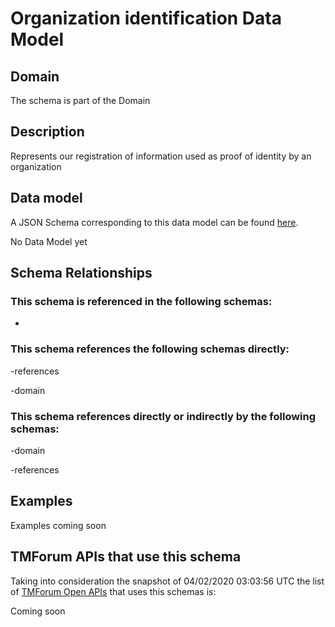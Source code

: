 # Organization identification Data Model

## Domain

The  schema is part of the  Domain

## Description

Represents our registration of information used as proof of identity by an organization

## Data model

A JSON Schema corresponding to this data model can be found
[here](https://github.com/tmforum-rand/schemas/blob/candidates/EngagedParty/OrganizationIdentification.schema.json).

No Data Model yet

## Schema Relationships

### This schema is referenced in the following schemas:

-

### This schema references the following schemas directly:

-references

-domain

### This schema references directly or indirectly by the following schemas:

-domain

-references



## Examples

Examples coming soon

## TMForum APIs that use this schema

Taking into consideration the snapshot of 04/02/2020 03:03:56 UTC the list of [TMForum Open APIs](https://www.tmforum.org/open-apis/) that uses this schemas is:

Coming soon